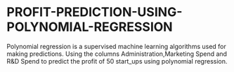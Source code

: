 # PROFIT-PREDICTION-USING-POLYNOMIAL-REGRESSION
Polynomial regression is a supervised machine learning algorithms used for making predictions.
Using the columns Administration,Marketing Spend and R&D Spend to predict the profit of 50 start_ups using polynomial regression.
